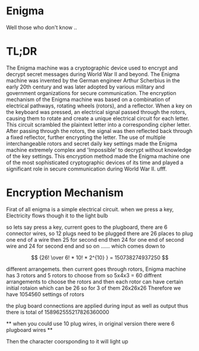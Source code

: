 # Enigma

Well those who don't know .. 

 # TL;DR
 
The Enigma machine was a cryptographic device used to encrypt and decrypt secret messages during World War II and beyond.
The Enigma machine was invented by the German engineer Arthur Scherbius in the early 20th century and was later adopted by various military and government organizations for secure communication.
The encryption mechanism of the Enigma machine was based on a combination of electrical pathways, rotating wheels (rotors), and a reflector. When a key on the keyboard was pressed, an electrical signal passed through the rotors, causing them to rotate and create a unique electrical circuit for each letter. This circuit scrambled the plaintext letter into a corresponding cipher letter. After passing through the rotors, the signal was then reflected back through a fixed reflector, further encrypting the letter. The use of multiple interchangeable rotors and secret daily key settings made the Enigma machine extremely complex and 'Impossible' to decrypt without knowledge of the key settings. This encryption method made the Enigma machine one of the most sophisticated cryptographic devices of its time and played a significant role in secure communication during World War II.
ufff.

# Encryption Mechanism

Firat of all enigma is a simple electrical circuit.
when we press a key, Electricity flows though it to the light bulb

so lets say press a key, current goes to the plugboard, 
there are
6 connector wires, so 12 plugs need to be plugged 
there are 26 places to plug one end of a wire then 25 for second end
then 24 for one end of second wire and 24 for second end and so on ......
which comes down to 

$$ {26! \over 6! * 10! * 2^{10} } = 150738274937250 $$

different arrangemets.
then current goes through rotors,
Enigma machine has 3 rotors and 5 rotors to choose from 
so 5x4x3 = 60 diffrent arrangements to choose the rotors
and then each rotor can have certain initial rotaion
which can be 26 so for 3 of them 26x26x26
Therefore we have 1054560 settings of rotors 

the plug board connections are applied during input as well as output
thus there is total of 158962555217826360000

** when you could use 10 plug wires, in original version there were 6 plugboard wires **

Then the character coorsponding to it will light up






